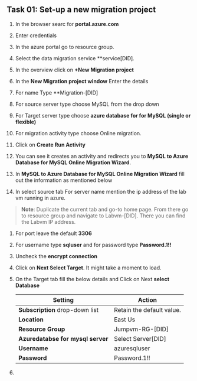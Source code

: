 ## Task 01: Set-up a new migration project

1. In the browser searc for **portal.azure.com**

1. Enter credentials

1. In the azure portal go to resource group.

1. Select the data migration service **service[DID].

1. In the overview click on **+New Migration project**

1. In the **New Migration project window** Enter the details

1. For name Type **Migration-[DID]

1. For source server type choose MySQL from the drop down

1. For Target server type choose **azure database for for MySQL (single or flexible)**

1. For migration activity type choose Online migration.

1. Click on **Create Run Activity**

1. You can see it creates an activity and redirects you to **MySQL to Azure Database for MySQL Online Migration Wizard**.

1. In **MySQL to Azure Database for MySQL Online Migration Wizard** fill out the information as mentioned below

1. In select source tab For server name mention the ip address of the lab vm running in azure.

  >**Note**: Duplicate the current tab and go-to home page. From there go to resource group and navigate to Labvm-[DID].
  >   There you can find the Labvm IP address.

1. For port leave the default **3306**

1. For username type **sqluser** and for password type **Password.1!!**

1. Uncheck the **encrypt connection**

1. Click on **Next Select Target**. It might take a moment to load.

1. On the Target tab fill the below details and Click on Next **select Database** 

    | Setting                          | Action                           |
    | -------------------------------- | -------------------------------- |
    | **Subscription** drop-down list  | Retain the default value.        |
    | **Location**                     | East Us                          |
    | **Resource Group**               | Jumpvm-RG-[DID]                  |
    | **Azuredatabse for mysql server**  | Select Server[DID]             |
    | **Username**                      | azuresqluser                    |
    | **Password**                      | Password.1!!                    |

1. 


  

